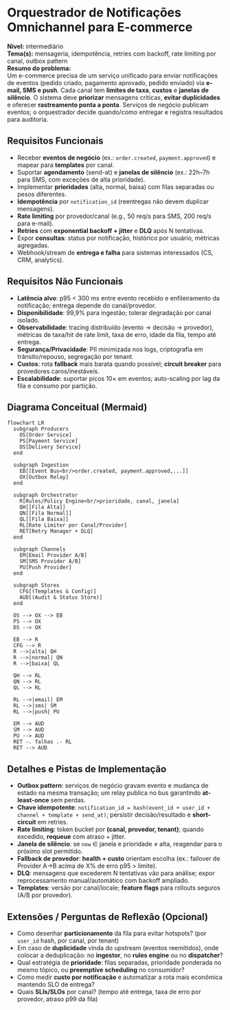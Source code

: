# Orquestrador de Notificações Omnichannel para E-commerce

**Nível:** intermediário  
**Tema(s):** mensageria, idempotência, retries com backoff, rate limiting por canal, outbox pattern  
**Resumo do problema:**  
Um e-commerce precisa de um serviço unificado para enviar notificações de eventos (pedido criado, pagamento aprovado, pedido enviado) via **e-mail, SMS e push**. Cada canal tem **limites de taxa**, **custos** e **janelas de silêncio**. O sistema deve **priorizar** mensagens críticas, **evitar duplicidades** e oferecer **rastreamento ponta a ponta**. Serviços de negócio publicam eventos; o orquestrador decide quando/como entregar e registra resultados para auditoria.

## Requisitos Funcionais
- Receber **eventos de negócio** (ex.: `order.created`, `payment.approved`) e mapear para **templates** por canal.
- Suportar **agendamento** (send-at) e **janelas de silêncio** (ex.: 22h–7h para SMS, com exceções de alta prioridade).
- Implementar **prioridades** (alta, normal, baixa) com filas separadas ou pesos diferentes.
- **Idempotência** por `notification_id` (reentregas não devem duplicar mensagens).
- **Rate limiting** por provedor/canal (e.g., 50 req/s para SMS, 200 req/s para e-mail).
- **Retries** com **exponential backoff + jitter** e **DLQ** após N tentativas.
- Expor **consultas**: status por notificação, histórico por usuário, métricas agregadas.
- Webhook/stream de **entrega e falha** para sistemas interessados (CS, CRM, analytics).

## Requisitos Não Funcionais
- **Latência alvo**: p95 < 300 ms entre evento recebido e enfileiramento da notificação; entrega depende do canal/provedor.
- **Disponibilidade**: 99,9% para ingestão; tolerar degradação por canal isolado.
- **Observabilidade**: tracing distribuído (evento → decisão → provedor), métricas de taxa/hit de rate limit, taxa de erro, idade da fila, tempo até entrega.
- **Segurança/Privacidade**: PII minimizada nos logs, criptografia em trânsito/repouso, segregação por tenant.
- **Custos**: rota **fallback** mais barata quando possível; **circuit breaker** para provedores caros/inestáveis.
- **Escalabilidade**: suportar picos 10× em eventos; auto-scaling por lag da fila e consumo por partição.

## Diagrama Conceitual (Mermaid)
```mermaid
flowchart LR
  subgraph Producers
    OS[Order Service]
    PS[Payment Service]
    DS[Delivery Service]
  end

  subgraph Ingestion
    EB[[Event Bus<br/>order.created, payment.approved,...]]
    OX[Outbox Relay]
  end

  subgraph Orchestrator
    R[Rules/Policy Engine<br/>prioridade, canal, janela]
    QH[[Fila Alta]]
    QN[[Fila Normal]]
    QL[[Fila Baixa]]
    RL[Rate Limiter por Canal/Provider]
    RET[Retry Manager + DLQ]
  end

  subgraph Channels
    EM[Email Provider A/B]
    SM[SMS Provider A/B]
    PU[Push Provider]
  end

  subgraph Stores
    CFG[(Templates & Config)]
    AUD[(Audit & Status Store)]
  end

  OS --> OX --> EB
  PS --> OX
  DS --> OX

  EB --> R
  CFG --> R
  R -->|alta| QH
  R -->|normal| QN
  R -->|baixa| QL

  QH --> RL
  QN --> RL
  QL --> RL

  RL -->|email| EM
  RL -->|sms| SM
  RL -->|push| PU

  EM --> AUD
  SM --> AUD
  PU --> AUD
  RET -. falhas .- RL
  RET --> AUD
```

## Detalhes e Pistas de Implementação
- **Outbox pattern**: serviços de negócio gravam evento e mudança de estado na mesma transação; um relay publica no bus garantindo **at-least-once** sem perdas.
- **Chave idempotente**: `notification_id = hash(event_id + user_id + channel + template + send_at)`; persistir decisão/resultado e **short-circuit** em retries.
- **Rate limiting**: token bucket por **(canal, provedor, tenant)**; quando excedido, **requeue** com atraso + jitter.
- **Janela de silêncio**: se `now` ∈ janela e prioridade ≠ alta, reagendar para o próximo slot permitido.
- **Fallback de provedor**: **health + custo** orientam escolha (ex.: failover de Provider A→B acima de X% de erro p95 > limite).
- **DLQ**: mensagens que excederem N tentativas vão para análise; expor reprocessamento manual/automático com backoff ampliado.
- **Templates**: versão por canal/locale; **feature flags** para rollouts seguros (A/B por provedor).

## Extensões / Perguntas de Reflexão (Opcional)
- Como desenhar **particionamento** da fila para evitar hotspots? (por `user_id` hash, por canal, por tenant)
- Em caso de **duplicidade** vinda do upstream (eventos reemitidos), onde colocar a deduplicação: no **ingestor**, no **rules engine** ou no **dispatcher**?
- Qual estratégia de **prioridade**: filas separadas, prioridade ponderada no mesmo tópico, ou **preemptive scheduling** no consumidor?
- Como medir **custo por notificação** e automatizar a rota mais econômica mantendo SLO de entrega?
- Quais **SLIs/SLOs** por canal? (tempo até entrega, taxa de erro por provedor, atraso p99 da fila)
